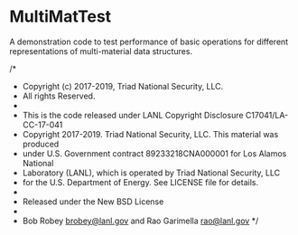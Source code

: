 # MultiMatTest
A demonstration code to test performance of basic operations for different representations of multi-material data structures.
 
/*
 * Copyright (c) 2017-2019, Triad National Security, LLC.
 * All rights Reserved.
 * 
 * This is the code released under LANL Copyright Disclosure C17041/LA-CC-17-041
 * Copyright 2017-2019.  Triad National Security, LLC. This material was produced
 * under U.S. Government contract 89233218CNA000001 for Los Alamos National
 * Laboratory (LANL), which is operated by Triad National Security, LLC
 * for the U.S. Department of Energy. See LICENSE file for details.
 *
 * Released under the New BSD License
 *
 * Bob Robey brobey@lanl.gov and Rao Garimella rao@lanl.gov
 */
